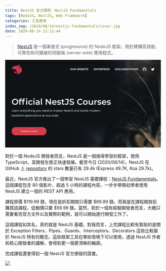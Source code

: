 ```yaml
---
title: NestJS 官方課程：NestJS Fundamentals
tags: [NodeJS, NestJS, Web Framework]
categories: 工具應用
index_img: /2020/08/14/nestjs-fundamentals/cover.jpg
date: 2020-08-14 22:11:44
---
```


> [NestJS](https://nestjs.com) 是一個漸進式 (progressive) 的 NodeJS 框架，用於建構高效能、可靠性和可擴展的伺服端 (server-side) 應用程式。

![cover](/2020/08/14/nestjs-fundamentals/cover.jpg)

<!-- more -->

對於一個 NodeJS 開發者而言，NestJS 是一個值得學習的框架，使用 TypeScript，其開發生態正快速發展。截至今日 (2020/08/14)，NestJS 在 GitHub 上 [repository](https://github.com/nestjs/nest) 的 stars 數量已有 29.4k (Express 49.7K, Koa 29.7k)。

最近，NestJS 官方推出了一個學習 NestJS 基礎課程：[NestJS Fundamentals](https://courses.nestjs.com/)。這個課程包含 80 個影片、超過 5 小時的課程內容，一步步帶領初學者使用 NestJS 建立一個的 REST API 應用。

課程原價 $119.99 鎂，現在是折扣期間只需要 $89.99 鎂。而我是在課程開放前購買該課程，促銷價只要 $59.99 鎂。當然，對於一個有經驗開發者而言，大概只需要看完官方文件以及實際的範例，就可以開始進行開發工作了。

這個課程如其名，真的就是 NestJS 基礎。對我而言，上完課程比較有幫助的是關於 Exception Filters、Pipes、Guards、Interceptors、Decorators 這些比較屬於 NestJS 特有的概念。這些框架工具在哪些情境下可以使用，透過 NestJS 作者和核心開發者的講解，會得到更一個更清晰的輪廓。

完成課程還會得到一個 NestJS 官方頒發的證書。

![](certificate-of-completion-for-nestjs-fundamentals.jpg)
